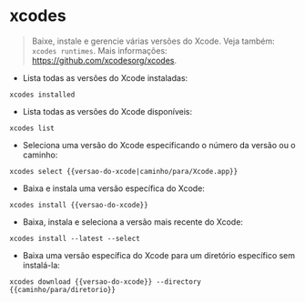 # xcodes

> Baixe, instale e gerencie várias versões do Xcode.
> Veja também: `xcodes runtimes`.
> Mais informações: <https://github.com/xcodesorg/xcodes>.

- Lista todas as versões do Xcode instaladas:

`xcodes installed`

- Lista todas as versões do Xcode disponíveis:

`xcodes list`

- Seleciona uma versão do Xcode especificando o número da versão ou o caminho:

`xcodes select {{versao-do-xcode|caminho/para/Xcode.app}}`

- Baixa e instala uma versão específica do Xcode:

`xcodes install {{versao-do-xcode}}`

- Baixa, instala e seleciona a versão mais recente do Xcode:

`xcodes install --latest --select`

- Baixa uma versão específica do Xcode para um diretório específico sem instalá-la:

`xcodes download {{versao-do-xcode}} --directory {{caminho/para/diretorio}}`
